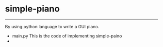 # simple-piano

---
By using python language to write a GUI piano.

- main.py 
  This is the code of implementing simple-paino
- 
